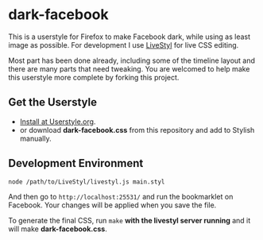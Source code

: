 dark-facebook
=============

This is a userstyle for Firefox to make Facebook dark, while using as least image as possible.
For development I use [LiveStyl](https://github.com/dtinth/LiveStyl) for live CSS editing.

Most part has been done already, including some of the timeline layout and there are many parts that need tweaking.
You are welcomed to help make this userstyle more complete by forking this project.


Get the Userstyle
-----------------

* [Install at Userstyle.org](http://userstyles.org/styles/56731/facebook-dark-facebook).
* or download __dark-facebook.css__ from this repository and add to Stylish manually.


Development Environment
-----------------------

    node /path/to/LiveStyl/livestyl.js main.styl

And then go to `http://localhost:25531/` and run the bookmarklet on Facebook.
Your changes will be applied when you save the file.

To generate the final CSS, run `make` __with the livestyl server running__ and it will make __dark-facebook.css__.



